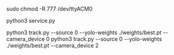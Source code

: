 sudo chmod -R 777 /dev/ttyACM0

python3 service.py 

python3 track.py --source 0 --yolo-weights ./weights/best.pt --camera_device 0
python3 track.py --source 0 --yolo-weights ./weights/best.pt --camera_device 2
